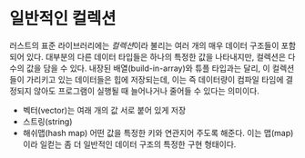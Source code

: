 # 일반적인 컬렉션

러스트의 표준 라이브러리에는 *컬렉션*이라 불리는 여러 개의 매우 데이터 구조들이 포함되어 있다. 대부분의 다른 데이터 타입들은 하나의 특정한 값을 나타내지만, 컬렉션은 다수의 값을 담을 수 있다. 내장된 배열(build-in-array)와 튜플 타입과는 달리, 이 컬렉션들이 가리키고 있는 데이터들은 힙에 저장되는데, 이는 즉 데이터량이 컴파일 타임에 결정되지 않아도 프로그램이 실행될 때 늘어나거나 줄어들 수 있다는 의미이다. 

- 벡터(vector)는 여래 개의 값 서로 붙어 있게 저장
- 스트링(string)
- 해쉬맵(hash map) 어떤 값을 특정한 키와 연관지어 주도록 해준다. 이는 맵(map)이라 일컫는 좀 더 일반적인 데이터 구조의 특정한 구현 형태이다.